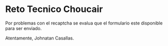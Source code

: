 # Reto Tecnico Choucair

Por problemas con el recaptcha se evalua que el formulario este disponible para ser enviado.

Atentamente, Johnatan Casallas. 

